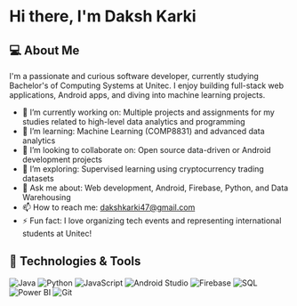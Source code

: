# Hi there, I'm Daksh Karki

## 💻 About Me

I'm a passionate and curious software developer, currently studying Bachelor's of Computing Systems at Unitec. I enjoy building full-stack web applications, Android apps, and diving into machine learning projects.

- 🔭 I’m currently working on: Multiple projects and assignments for my studies related to high-level data analytics and programming
- 🌱 I’m learning: Machine Learning (COMP8831) and advanced data analytics
- 👯 I’m looking to collaborate on: Open source data-driven or Android development projects
- 🤔 I’m exploring: Supervised learning using cryptocurrency trading datasets
- 💬 Ask me about: Web development, Android, Firebase, Python, and Data Warehousing
- 📫 How to reach me: [dakshkarki47@gmail.com](mailto:dakshkarki47@gmail.com)
- ⚡ Fun fact: I love organizing tech events and representing international students at Unitec!

## 🔧 Technologies & Tools

![Java](https://img.shields.io/badge/-Java-007396?style=flat&logo=java)
![Python](https://img.shields.io/badge/-Python-3776AB?style=flat&logo=python)
![JavaScript](https://img.shields.io/badge/-JavaScript-F7DF1E?style=flat&logo=javascript)
![Android Studio](https://img.shields.io/badge/-Android%20Studio-3DDC84?style=flat&logo=android-studio)
![Firebase](https://img.shields.io/badge/-Firebase-FFCA28?style=flat&logo=firebase)
![SQL](https://img.shields.io/badge/-SQL-4479A1?style=flat&logo=mysql)
![Power BI](https://img.shields.io/badge/-Power%20BI-F2C811?style=flat&logo=power-bi)
![Git](https://img.shields.io/badge/-Git-F05032?style=flat&logo=git)



<!---
Daksh-Karki/Daksh-Karki is a ✨ special ✨ repository because its `README.md` (this file) appears on your GitHub profile.
You can click the Preview link to take a look at your changes.
--->

